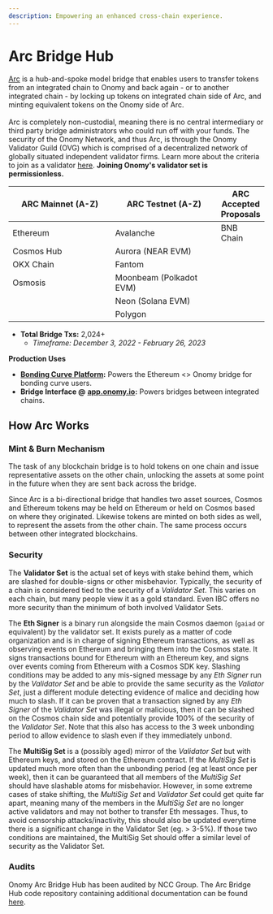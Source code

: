 ```yaml
---
description: Empowering an enhanced cross-chain experience.
---
```


# Arc Bridge Hub

[Arc](https://github.com/onomyprotocol/arc) is a hub-and-spoke model bridge that enables users to transfer tokens from an integrated chain to Onomy and back again - or to another integrated chain - by locking up tokens on integrated chain side of Arc, and minting equivalent tokens on the Onomy side of Arc. \
\
Arc is completely non-custodial, meaning there is no central intermediary or third party bridge administrators who could run off with your funds. The security of the Onomy Network, and thus Arc, is through the Onomy Validator Guild (OVG) which is comprised of a decentralized network of globally situated independent validator firms. Learn more about the criteria to join as a validator [here](../start-a-validator/onomy-validator-guild-ovg.md). **Joining Onomy's validator set is permissionless.**&#x20;

<table><thead><tr><th width="251">ARC Mainnet (A-Z)</th><th width="253.33333333333331">ARC Testnet (A-Z)</th><th>ARC Accepted Proposals</th></tr></thead><tbody><tr><td>Ethereum</td><td>Avalanche</td><td>BNB Chain</td></tr><tr><td>Cosmos Hub</td><td>Aurora (NEAR EVM)</td><td></td></tr><tr><td>OKX Chain</td><td>Fantom</td><td></td></tr><tr><td>Osmosis</td><td>Moonbeam (Polkadot EVM)</td><td></td></tr><tr><td></td><td>Neon (Solana EVM)</td><td></td></tr><tr><td></td><td>Polygon</td><td></td></tr></tbody></table>

* **Total Bridge Txs:** 2,024+
  * _Timeframe: December 3, 2022 - February 26, 2023_

**Production Uses**

* [**Bonding Curve Platform**](https://bnom.onomy.io)**:**  Powers the Ethereum <> Onomy bridge for bonding curve users.
* **Bridge Interface @** [**app.onomy.io**](https://app.onomy.io)**:** Powers bridges between integrated chains.

## How Arc Works

### Mint & Burn Mechanism

The task of any blockchain bridge is to hold tokens on one chain and issue representative assets on the other chain, unlocking the assets at some point in the future when they are sent back across the bridge.

Since Arc is a bi-directional bridge that handles two asset sources, Cosmos and Ethereum tokens may be held on Ethereum or held on Cosmos based on where they originated. Likewise tokens are minted on both sides as well, to represent the assets from the other chain. The same process occurs between other integrated blockchains.

### Security

The **Validator Set** is the actual set of keys with stake behind them, which are slashed for double-signs or other misbehavior. Typically, the security of a chain is considered tied to the security of a _Validator Set_. This varies on each chain, but many people view it as a gold standard. Even IBC offers no more security than the minimum of both involved Validator Sets.

The **Eth Signer** is a binary run alongside the main Cosmos daemon (`gaiad` or equivalent) by the validator set. It exists purely as a matter of code organization and is in charge of signing Ethereum transactions, as well as observing events on Ethereum and bringing them into the Cosmos state. It signs transactions bound for Ethereum with an Ethereum key, and signs over events coming from Ethereum with a Cosmos SDK key. Slashing conditions may be added to any mis-signed message by any _Eth Signer_ run by the _Validator Set_ and be able to provide the same security as the _Valiator Set_, just a different module detecting evidence of malice and deciding how much to slash. If it can be proven that a transaction signed by any _Eth Signer_ of the _Validator Set_ was illegal or malicious, then it can be slashed on the Cosmos chain side and potentially provide 100% of the security of the _Validator Set_. Note that this also has access to the 3 week unbonding period to allow evidence to slash even if they immediately unbond.

The **MultiSig Set** is a (possibly aged) mirror of the _Validator Set_ but with Ethereum keys, and stored on the Ethereum contract. If the _MultiSig Set_ is updated much more often than the unbonding period (eg at least once per week), then it can be guaranteed that all members of the _MultiSig Set_ should have slashable atoms for misbehavior. However, in some extreme cases of stake shifting, the _MultiSig Set_ and _Validator Set_ could get quite far apart, meaning many of the members in the _MultiSig Set_ are no longer active validators and may not bother to transfer Eth messages. Thus, to avoid censorship attacks/inactivity, this should also be updated everytime there is a significant change in the Validator Set (eg. > 3-5%). If those two conditions are maintained, the MultiSig Set should offer a similar level of security as the Validator Set.

### Audits

Onomy Arc Bridge Hub has been audited by NCC Group. The Arc Bridge Hub code repository containing additional documentation can be found [here](https://github.com/onomyprotocol/arc).
